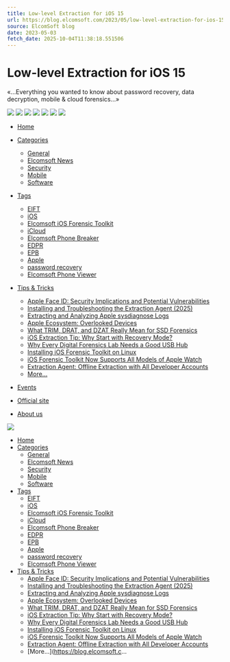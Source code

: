 ```yaml
---
title: Low-level Extraction for iOS 15
url: https://blog.elcomsoft.com/2023/05/low-level-extraction-for-ios-15/
source: ElcomSoft blog
date: 2023-05-03
fetch_date: 2025-10-04T11:38:18.551506
---
```


# Low-level Extraction for iOS 15

«…Everything you wanted to know about password recovery, data decryption, mobile & cloud forensics…»

[![](https://blog.elcomsoft.com/wp-content/themes/elcomsoft_corp/images/icons/facebook.png)](https://www.facebook.com/elcomsoft)
[![](https://blog.elcomsoft.com/wp-content/themes/elcomsoft_corp/images/icons/twitter.png)](https://twitter.com/elcomsoft)
[![](https://blog.elcomsoft.com/wp-content/themes/elcomsoft_corp/images/icons/telegram.png)](https://telegram.me/elcomsoft)
[![](https://blog.elcomsoft.com/wp-content/themes/elcomsoft_corp/images/icons/linkedin.png)](https://www.linkedin.com/company/152541/)
[![](https://blog.elcomsoft.com/wp-content/themes/elcomsoft_corp/images/icons/reddit.png)](https://www.reddit.com/user/Elcomsoft/)
[![](https://blog.elcomsoft.com/wp-content/themes/elcomsoft_corp/images/icons/instagram.png)](https://www.instagram.com/elcomsoft/)
[![](https://blog.elcomsoft.com/wp-content/themes/elcomsoft_corp/images/icons/youtube.png)](https://www.youtube.com/elcomsoftcompany)

* [Home](/)
* [Categories](/products.html)
  + [General](https://blog.elcomsoft.com/category/general/)
  + [Elcomsoft News](https://blog.elcomsoft.com/category/elcom-news/ "Elcomsoft news")
  + [Security](https://blog.elcomsoft.com/category/old/security/)
  + [Mobile](https://blog.elcomsoft.com/category/mobile-devices/ "All about mobile devices and technologies")
  + [Software](https://blog.elcomsoft.com/category/old/software/)
* [Tags](/events.html)
  + [EIFT](https://blog.elcomsoft.com/tag/eift/ "EIFT")
  + [iOS](https://blog.elcomsoft.com/tag/ios/ "iOS")
  + [Elcomsoft iOS Forensic Toolkit](https://blog.elcomsoft.com/tag/elcomsoft-ios-forensic-toolkit/ "Elcomsoft iOS Forensic Toolkit")
  + [iCloud](https://blog.elcomsoft.com/tag/icloud/ "iCloud")
  + [Elcomsoft Phone Breaker](https://blog.elcomsoft.com/tag/elcomsoft-phone-breaker/ "Elcomsoft Phone Breaker")
  + [EDPR](https://blog.elcomsoft.com/tag/edpr/ "EDPR")
  + [EPB](https://blog.elcomsoft.com/tag/epb/ "EPB")
  + [Apple](https://blog.elcomsoft.com/tag/apple/ "Apple")
  + [password recovery](https://blog.elcomsoft.com/tag/password-recovery/ "password recovery")
  + [Elcomsoft Phone Viewer](https://blog.elcomsoft.com/tag/elcomsoft-phone-viewer/ "Elcomsoft Phone Viewer")
* [Tips & Tricks](/partners/index.html)
  + [Apple Face ID: Security Implications and Potential Vulnerabilities](https://blog.elcomsoft.com/2025/09/apple-face-id-security-implications-and-potential-vulnerabilities/ "Apple Face ID: Security Implications and Potential Vulnerabilities")
  + [Installing and Troubleshooting the Extraction Agent (2025)](https://blog.elcomsoft.com/2025/07/installing-and-troubleshooting-the-extraction-agent-2025/ "Installing and Troubleshooting the Extraction Agent (2025)")
  + [Extracting and Analyzing Apple sysdiagnose Logs](https://blog.elcomsoft.com/2025/06/extracting-and-analyzing-apple-unified-logs/ "Extracting and Analyzing Apple sysdiagnose Logs")
  + [Apple Ecosystem: Overlooked Devices](https://blog.elcomsoft.com/2025/06/apple-ecosystem-overlooked-devices/ "Apple Ecosystem: Overlooked Devices")
  + [What TRIM, DRAT, and DZAT Really Mean for SSD Forensics](https://blog.elcomsoft.com/2025/06/what-trim-drat-and-dzat-really-mean-for-ssd-forensics/ "What TRIM, DRAT, and DZAT Really Mean for SSD Forensics")
  + [iOS Extraction Tip: Why Start with Recovery Mode?](https://blog.elcomsoft.com/2025/05/ios-extraction-tip-why-start-with-recovery-mode/ "iOS Extraction Tip: Why Start with Recovery Mode?")
  + [Why Every Digital Forensics Lab Needs a Good USB Hub](https://blog.elcomsoft.com/2025/05/why-every-digital-forensics-lab-needs-a-good-usb-hub/ "Why Every Digital Forensics Lab Needs a Good USB Hub")
  + [Installing iOS Forensic Toolkit on Linux](https://blog.elcomsoft.com/2025/05/installing-ios-forensic-toolkit-on-linux/ "Installing iOS Forensic Toolkit on Linux")
  + [iOS Forensic Toolkit Now Supports All Models of Apple Watch](https://blog.elcomsoft.com/2025/05/ios-forensic-toolkit-now-supports-all-models-of-apple-watch/ "iOS Forensic Toolkit Now Supports All Models of Apple Watch")
  + [Extraction Agent: Offline Extraction with All Developer Accounts](https://blog.elcomsoft.com/2025/05/extraction-agent-offline-extraction-with-all-developer-accounts/ "Extraction Agent: Offline Extraction with All Developer Accounts")
  + [More...](https://blog.elcomsoft.com/category/tips-tricks/ "More...")
* [Events](/events/)

* [Official site](https://www.elcomsoft.com)
* [About us](https://www.elcomsoft.com/company.html)

[![](https://blog.elcomsoft.com/wp-content/themes/elcomsoft_corp/images/avatars/elcomsoft.png)](/)

* [Home](/)
* [Categories](/products.html)
  + [General](https://blog.elcomsoft.com/category/general/)
  + [Elcomsoft News](https://blog.elcomsoft.com/category/elcom-news/ "Elcomsoft news")
  + [Security](https://blog.elcomsoft.com/category/old/security/)
  + [Mobile](https://blog.elcomsoft.com/category/mobile-devices/ "All about mobile devices and technologies")
  + [Software](https://blog.elcomsoft.com/category/old/software/)
* [Tags](/events.html)
  + [EIFT](https://blog.elcomsoft.com/tag/eift/ "EIFT")
  + [iOS](https://blog.elcomsoft.com/tag/ios/ "iOS")
  + [Elcomsoft iOS Forensic Toolkit](https://blog.elcomsoft.com/tag/elcomsoft-ios-forensic-toolkit/ "Elcomsoft iOS Forensic Toolkit")
  + [iCloud](https://blog.elcomsoft.com/tag/icloud/ "iCloud")
  + [Elcomsoft Phone Breaker](https://blog.elcomsoft.com/tag/elcomsoft-phone-breaker/ "Elcomsoft Phone Breaker")
  + [EDPR](https://blog.elcomsoft.com/tag/edpr/ "EDPR")
  + [EPB](https://blog.elcomsoft.com/tag/epb/ "EPB")
  + [Apple](https://blog.elcomsoft.com/tag/apple/ "Apple")
  + [password recovery](https://blog.elcomsoft.com/tag/password-recovery/ "password recovery")
  + [Elcomsoft Phone Viewer](https://blog.elcomsoft.com/tag/elcomsoft-phone-viewer/ "Elcomsoft Phone Viewer")
* [Tips & Tricks](/partners/index.html)
  + [Apple Face ID: Security Implications and Potential Vulnerabilities](https://blog.elcomsoft.com/2025/09/apple-face-id-security-implications-and-potential-vulnerabilities/ "Apple Face ID: Security Implications and Potential Vulnerabilities")
  + [Installing and Troubleshooting the Extraction Agent (2025)](https://blog.elcomsoft.com/2025/07/installing-and-troubleshooting-the-extraction-agent-2025/ "Installing and Troubleshooting the Extraction Agent (2025)")
  + [Extracting and Analyzing Apple sysdiagnose Logs](https://blog.elcomsoft.com/2025/06/extracting-and-analyzing-apple-unified-logs/ "Extracting and Analyzing Apple sysdiagnose Logs")
  + [Apple Ecosystem: Overlooked Devices](https://blog.elcomsoft.com/2025/06/apple-ecosystem-overlooked-devices/ "Apple Ecosystem: Overlooked Devices")
  + [What TRIM, DRAT, and DZAT Really Mean for SSD Forensics](https://blog.elcomsoft.com/2025/06/what-trim-drat-and-dzat-really-mean-for-ssd-forensics/ "What TRIM, DRAT, and DZAT Really Mean for SSD Forensics")
  + [iOS Extraction Tip: Why Start with Recovery Mode?](https://blog.elcomsoft.com/2025/05/ios-extraction-tip-why-start-with-recovery-mode/ "iOS Extraction Tip: Why Start with Recovery Mode?")
  + [Why Every Digital Forensics Lab Needs a Good USB Hub](https://blog.elcomsoft.com/2025/05/why-every-digital-forensics-lab-needs-a-good-usb-hub/ "Why Every Digital Forensics Lab Needs a Good USB Hub")
  + [Installing iOS Forensic Toolkit on Linux](https://blog.elcomsoft.com/2025/05/installing-ios-forensic-toolkit-on-linux/ "Installing iOS Forensic Toolkit on Linux")
  + [iOS Forensic Toolkit Now Supports All Models of Apple Watch](https://blog.elcomsoft.com/2025/05/ios-forensic-toolkit-now-supports-all-models-of-apple-watch/ "iOS Forensic Toolkit Now Supports All Models of Apple Watch")
  + [Extraction Agent: Offline Extraction with All Developer Accounts](https://blog.elcomsoft.com/2025/05/extraction-agent-offline-extraction-with-all-developer-accounts/ "Extraction Agent: Offline Extraction with All Developer Accounts")
  + [More...](https://blog.elcomsoft.c...